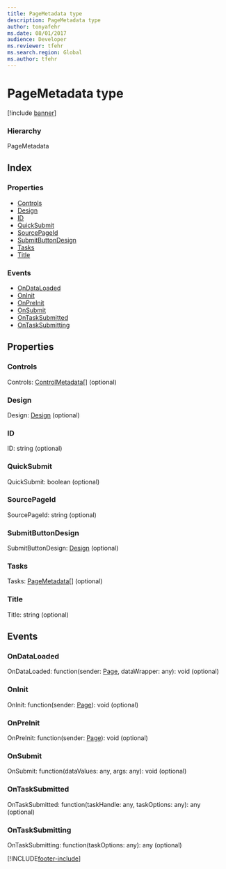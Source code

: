 ```yaml
---
title: PageMetadata type
description: PageMetadata type
author: tonyafehr
ms.date: 08/01/2017
audience: Developer
ms.reviewer: tfehr
ms.search.region: Global
ms.author: tfehr
---
```


# PageMetadata type

[!include [banner](../../../../includes/banner.md)]

### Hierarchy

PageMetadata

## Index

### Properties

* [Controls](view-model-ipage-ipagemetadata.md#controls)
* [Design](view-model-ipage-ipagemetadata.md#design)
* [ID](view-model-ipage-ipagemetadata.md#id)
* [QuickSubmit](view-model-ipage-ipagemetadata.md#quicksubmit)
* [SourcePageId](view-model-ipage-ipagemetadata.md#sourcepageid)
* [SubmitButtonDesign](view-model-ipage-ipagemetadata.md#submitbuttondesign)
* [Tasks](view-model-ipage-ipagemetadata.md#tasks)
* [Title](view-model-ipage-ipagemetadata.md#title)

### Events

* [OnDataLoaded](view-model-ipage-ipagemetadata.md#ondataloaded)
* [OnInit](view-model-ipage-ipagemetadata.md#oninit)
* [OnPreInit](view-model-ipage-ipagemetadata.md#onpreinit)
* [OnSubmit](view-model-ipage-ipagemetadata.md#onsubmit)
* [OnTaskSubmitted](view-model-ipage-ipagemetadata.md#ontasksubmitted)
* [OnTaskSubmitting](view-model-ipage-ipagemetadata.md#ontasksubmitting)

## Properties

### Controls

Controls: [ControlMetadata](view-model-control-basecontrol-icontrol-icontrolmetadata.md)\[\] (optional) 

### Design

Design: [Design](view-model-ipage-idesign.md) (optional) 




### ID

ID: string (optional) 




### QuickSubmit

QuickSubmit: boolean (optional) 




### SourcePageId

SourcePageId: string (optional) 




### SubmitButtonDesign

SubmitButtonDesign: [Design](view-model-ipage-idesign.md) (optional) 




### Tasks

Tasks: [PageMetadata](view-model-ipage-ipagemetadata.md)\[\] (optional) 




### Title

Title: string (optional) 




## Events

### OnDataLoaded

OnDataLoaded: function(sender: [Page](view-model-ipage-ipage.md), dataWrapper: any): void (optional) 




### OnInit

OnInit: function(sender: [Page](view-model-ipage-ipage.md)): void (optional) 




### OnPreInit

OnPreInit: function(sender: [Page](view-model-ipage-ipage.md)): void (optional) 




### OnSubmit

OnSubmit: function(dataValues: any, args: any): void (optional) 




### OnTaskSubmitted

OnTaskSubmitted: function(taskHandle: any, taskOptions: any): any (optional) 




### OnTaskSubmitting

OnTaskSubmitting: function(taskOptions: any): any (optional) 






[!INCLUDE[footer-include](../../../../../../includes/footer-banner.md)]